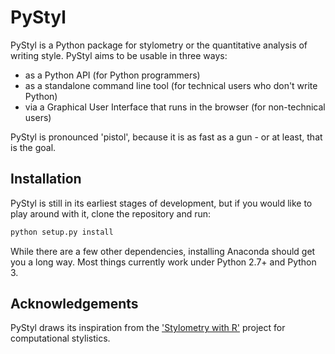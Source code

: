 PyStyl
======

PyStyl is a Python package for stylometry or the quantitative analysis of writing style. PyStyl aims to be usable in three ways:
* as a Python API (for Python programmers)
* as a standalone command line tool (for technical users who don't write Python)
* via a Graphical User Interface that runs in the browser (for non-technical users)

PyStyl is pronounced 'pistol', because it is as fast as a gun - or at least, that is the goal.


Installation
------
PyStyl is still in its earliest stages of development, but if you would like to play around with it, clone the repository and run:

```python
python setup.py install
```

While there are a few other dependencies, installing Anaconda should get you a long way. Most things currently work under Python 2.7+ and Python 3.

Acknowledgements
------
PyStyl draws its inspiration from the ['Stylometry with R'](https://sites.google.com/site/computationalstylistics/home) project for computational stylistics.
